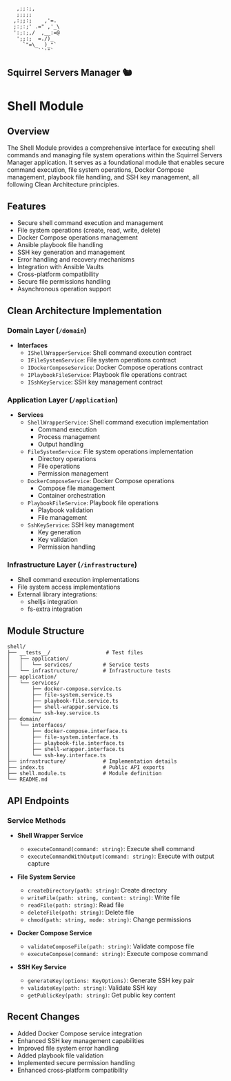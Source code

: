 ```ascii
   ,;;:;,
   ;;;;;
  ,:;;:;    ,'=.
  ;:;:;' .=" ,'_\
  ':;:;,/  ,__:=@
   ';;:;  =./)_
     `"=\_  )_"`
          ``'"`
```
Squirrel Servers Manager 🐿️
---
# Shell Module

## Overview
The Shell Module provides a comprehensive interface for executing shell commands and managing file system operations within the Squirrel Servers Manager application. It serves as a foundational module that enables secure command execution, file system operations, Docker Compose management, playbook file handling, and SSH key management, all following Clean Architecture principles.

## Features
- Secure shell command execution and management
- File system operations (create, read, write, delete)
- Docker Compose operations management
- Ansible playbook file handling
- SSH key generation and management
- Error handling and recovery mechanisms
- Integration with Ansible Vaults
- Cross-platform compatibility
- Secure file permissions handling
- Asynchronous operation support

## Clean Architecture Implementation

### Domain Layer (`/domain`)
- **Interfaces**
  - `IShellWrapperService`: Shell command execution contract
  - `IFileSystemService`: File system operations contract
  - `IDockerComposeService`: Docker Compose operations contract
  - `IPlaybookFileService`: Playbook file operations contract
  - `ISshKeyService`: SSH key management contract

### Application Layer (`/application`)
- **Services**
  - `ShellWrapperService`: Shell command execution implementation
    - Command execution
    - Process management
    - Output handling
  - `FileSystemService`: File system operations implementation
    - Directory operations
    - File operations
    - Permission management
  - `DockerComposeService`: Docker Compose operations
    - Compose file management
    - Container orchestration
  - `PlaybookFileService`: Playbook file operations
    - Playbook validation
    - File management
  - `SshKeyService`: SSH key management
    - Key generation
    - Key validation
    - Permission handling

### Infrastructure Layer (`/infrastructure`)
- Shell command execution implementations
- File system access implementations
- External library integrations:
  - shelljs integration
  - fs-extra integration

## Module Structure
```
shell/
├── __tests__/                  # Test files
│   ├── application/
│   │   └── services/          # Service tests
│   └── infrastructure/        # Infrastructure tests
├── application/
│   └── services/
│       ├── docker-compose.service.ts
│       ├── file-system.service.ts
│       ├── playbook-file.service.ts
│       ├── shell-wrapper.service.ts
│       └── ssh-key.service.ts
├── domain/
│   └── interfaces/
│       ├── docker-compose.interface.ts
│       ├── file-system.interface.ts
│       ├── playbook-file.interface.ts
│       ├── shell-wrapper.interface.ts
│       └── ssh-key.interface.ts
├── infrastructure/            # Implementation details
├── index.ts                   # Public API exports
├── shell.module.ts            # Module definition
└── README.md
```

## API Endpoints
### Service Methods
- **Shell Wrapper Service**
  - `executeCommand(command: string)`: Execute shell command
  - `executeCommandWithOutput(command: string)`: Execute with output capture

- **File System Service**
  - `createDirectory(path: string)`: Create directory
  - `writeFile(path: string, content: string)`: Write file
  - `readFile(path: string)`: Read file
  - `deleteFile(path: string)`: Delete file
  - `chmod(path: string, mode: string)`: Change permissions

- **Docker Compose Service**
  - `validateComposeFile(path: string)`: Validate compose file
  - `executeCompose(command: string)`: Execute compose command

- **SSH Key Service**
  - `generateKey(options: KeyOptions)`: Generate SSH key pair
  - `validateKey(path: string)`: Validate SSH key
  - `getPublicKey(path: string)`: Get public key content

## Recent Changes
- Added Docker Compose service integration
- Enhanced SSH key management capabilities
- Improved file system error handling
- Added playbook file validation
- Implemented secure permission handling
- Enhanced cross-platform compatibility
